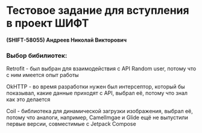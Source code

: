 # Тестовое задание для вступления в проект ШИФТ

 **(SHIFT-58055) Андреев Николай Викторович**

### Выбор бибилиотек:
Retrofit - был выбран для взаимодействия с API Random user, потому что с ним имеется опыт работы

OkHTTP - во время разработки нужен был интерсептор, который бы показывал, какие данные приходят с API, выбрал её, потому что знал как это делается

Coil - библиотека для динамической загрузки изображения, выбрал её, потому что аналоги, например, CamelImgae и Glide ещё не выпустили первые версии, совместимые с Jetpack Compose
